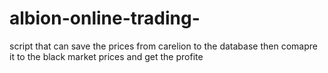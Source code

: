 # albion-online-trading-
script that can save the prices from carelion to the database then comapre it to the black market prices and get the profite 
